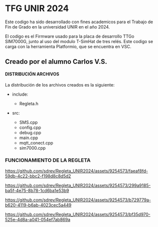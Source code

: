 # TFG UNIR 2024

Este codigo ha sido desarrollado con fines academicos para el Trabajo de Fin de Grado en la universidad UNIR en el año 2024.

El codigo es el Firmware usado para la placa de desarrollo TTGo SIM7000G, junto al uso del modulo T-SimHat de tres relés. Este codigo se carga con la herramienta Platformio, que se encuentra en VSC.

Creado por el alumno Carlos V.S.
--

#### DISTRIBUCIÓN ARCHIVOS
La distribución de los archivos creados es la siguiente:

 - include:
   - Regleta.h


 - src:
   - SMS.cpp
   - config.cpp
   - debug.cpp
   - main.cpp
   - mqtt_conect.cpp
   - sim7000.cpp 

### FUNCIONAMIENTO DE LA REGLETA

https://github.com/sdrev/Regleta_UNIR2024/assets/9254573/faeaf8fd-59db-4c22-bbc2-f198d8c8d5d2


https://github.com/sdrev/Regleta_UNIR2024/assets/9254573/299a9185-ba5f-4e75-8b78-1cd6ba1e53b9


https://github.com/sdrev/Regleta_UNIR2024/assets/9254573/b729779a-b620-4119-b6ab-4023cec5a449


https://github.com/sdrev/Regleta_UNIR2024/assets/9254573/bf35d970-525e-4d8a-a041-054ef7ab869a

